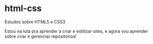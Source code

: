 # html-css
 Estudos sobre HTML5 e CSS3 

Estou na luta pra aprender a criar e estilizar sites, e agora vou aprender sobre criar e gerenciar repositórios!
